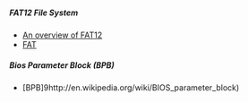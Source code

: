 ##### FAT12 File System
* [An overview of FAT12](http://www.eit.lth.se/fileadmin/eit/courses/eitn50/Projekt1/FAT12Description.pdf)
* [FAT](http://www.tavi.co.uk/phobos/fat.html )
##### Bios Parameter Block (BPB)
* [BPB]9http://en.wikipedia.org/wiki/BIOS_parameter_block)
